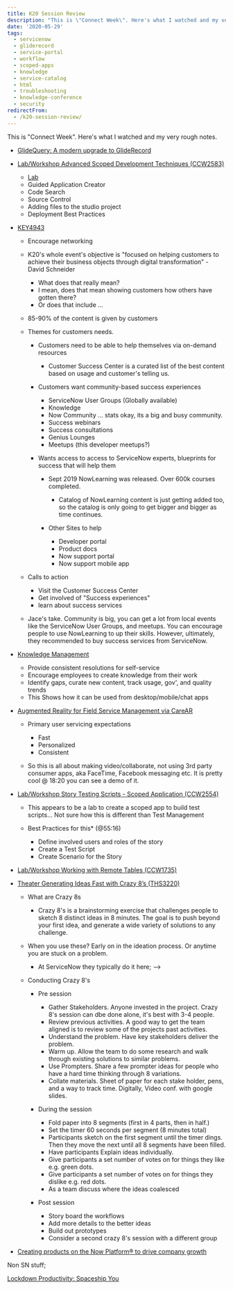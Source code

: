 ```yaml
---
title: K20 Session Review
description: "This is \"Connect Week\". Here's what I watched and my very rough notes.\r\n\r\n GlideQuery: A modern upgrade to GlideRecord\r\n Lab/Workshop Advanced Scoped Develop..."
date: '2020-05-29'
tags:
  - servicenow
  - gliderecord
  - service-portal
  - workflow
  - scoped-apps
  - knowledge
  - service-catalog
  - html
  - troubleshooting
  - knowledge-conference
  - security
redirectFrom:
  - /k20-session-review/
---
```


<!--StartFragment-->

This is "Connect Week". Here's what I watched and my very rough notes.

* [GlideQuery: A modern upgrade to GlideRecord](https://players.brightcove.net/5703385908001/zKNjJ2k2DM_default/index.html?videoId=ref:K20-CCB3052)
* [Lab/Workshop Advanced Scoped Development Techniques (CCW2583)](http://players.brightcove.net/5703385908001/zKNjJ2k2DM_default/index.html?videoId=ref:K20-CCW2583)

  * [Lab](https://nowlearning.service-now.com/lxp?id=overview&sys_id=f89a140b1b74d4901759b8c11a4bcbd4&type=course)
  * Guided Application Creator
  * Code Search
  * Source Control
  * Adding files to the studio project
  * Deployment Best Practices
* [KEY4943](http://players.brightcove.net/5703385908001/zKNjJ2k2DM_default/index.html?videoId=ref:K20-KEY4943)

  * Encourage networking
  * K20's whole event's objective is "focused on helping customers to achieve their business objects through digital transformation" - David Schneider

    * What does that really mean?
    * I mean, does that mean showing customers how others have gotten there?
    * Or does that include ...
  * 85-90% of the content is given by customers
  * Themes for customers needs.

    * Customers need to be able to help themselves via on-demand resources

      * Customer Success Center is a curated list of the best content based on usage and customer's telling us.
    * Customers want community-based success experiences

      * ServiceNow User Groups (Globally available)
      * Knowledge
      * Now Community ... stats okay, its a big and busy community.
      * Success webinars
      * Success consultations
      * Genius Lounges
      * Meetups (this developer meetups?)
    * Wants access to access to ServiceNow experts, blueprints for success that will help them

      * Sept 2019 NowLearning was released. Over 600k courses completed.

        * Catalog of NowLearning content is just getting added too, so the catalog is only going to get bigger and bigger as time continues.
      * Other Sites to help

        * Developer portal
        * Product docs
        * Now support portal
        * Now support mobile app
  * Calls to action

    * Visit the Customer Success Center
    * Get involved of "Success experiences"
    * learn about success services
  * Jace's take. Community is big, you can get a lot from local events like the ServiceNow User Groups, and meetups. You can encourage people to use NowLearning to up their skills. However, ultimately, they recommended to buy success services from ServiceNow.
* [Knowledge Management](http://players.brightcove.net/5703385908001/zKNjJ2k2DM_default/index.html?videoId=ref:K20-DEM1202)

  * Provide consistent resolutions for self-service
  * Encourage employees to create knowledge from their work
  * Identify gaps, curate new content, track usage, gov', and quality trends
  * This Shows how it can be used from desktop/mobile/chat apps
* [Augmented Reality for Field Service Management via CareAR](http://players.brightcove.net/5703385908001/zKNjJ2k2DM_default/index.html?videoId=ref:K20-BRE2961)

  * Primary user servicing expectations

    * Fast
    * Personalized
    * Consistent
  * So this is all about making video/collaborate, not using 3rd party consumer apps, aka FaceTime, Facebook messaging etc. It is pretty cool @ 18:20 you can see a demo of it.
* [Lab/Workshop Story Testing Scripts - Scoped Application (CCW2554)](http://players.brightcove.net/5703385908001/zKNjJ2k2DM_default/index.html?videoId=ref:K20-CCW2554)

  * This appears to be a lab to create a scoped app to build test scripts... Not sure how this is different than Test Management
  * Best Practices for this* (@55:16)

    * Define involved users and roles of the story
    * Create a Test Script
    * Create Scenario for the Story
* [Lab/Workshop Working with Remote Tables (CCW1735)](http://players.brightcove.net/5703385908001/zKNjJ2k2DM_default/index.html?videoId=ref:K20-CCW1735)
* [Theater Generating Ideas Fast with Crazy 8’s (THS3220)](http://players.brightcove.net/5703385908001/zKNjJ2k2DM_default/index.html?videoId=ref:K20-THS3220)

  * What are Crazy 8s

    * Crazy 8's is a brainstorming exercise that challenges people to sketch 8 distinct ideas in 8 minutes. The goal is to push beyond your first idea, and generate a wide variety of solutions to any challenge.
  * When you use these? Early on in the ideation process. Or anytime you are stuck on a problem.

    * At ServiceNow they typically do it here;<!-- External image no longer available: <!-- External image: ![](https://jace.pro/post/2020-05-29-k20-session-review/crazy8s.png) --> -->
  * Conducting Crazy 8's

    * Pre session

      * Gather Stakeholders. Anyone invested in the project. Crazy 8's session can dbe done alone, it's best with 3-4 people.
      * Review previous activities. A good way to get the team aligned is to review some of the projects past activities.
      * Understand the problem. Have key stakeholders deliver the problem.
      * Warm up. Allow the team to do some research and walk through existing solutions to similar problems.
      * Use Prompters. Share a few prompter ideas for people who have a hard time thinking through 8 variations.
      * Collate materials. Sheet of paper for each stake holder, pens, and a way to track time. Digitally, Video conf. with google slides.
    * During the session

      * Fold paper into 8 segments (first in 4 parts, then in half.)
      * Set the timer 60 seconds per segment (8 minutes total)
      * Participants sketch on the first segment until the timer dings. Then they move the next until all 8 segments have been filled.
      * Have participants Explain ideas individually.
      * Give participants a set number of votes on for things they like e.g. green dots.
      * Give participants a set number of votes on for things they dislike e.g. red dots.
      * As a team discuss where the ideas coalesced
    * Post session

      * Story board the workflows
      * Add more details to the better ideas
      * Build out prototypes
      * Consider a second crazy 8's session with a different group
* [Creating products on the Now Platform® to drive company growth](http://players.brightcove.net/5703385908001/zKNjJ2k2DM_default/index.html?videoId=ref:K20-BRE1066)

Non SN stuff;

[Lockdown Productivity: Spaceship You](https://www.youtube.com/watch?v=snAhsXyO3Ck)

<!--EndFragment-->
